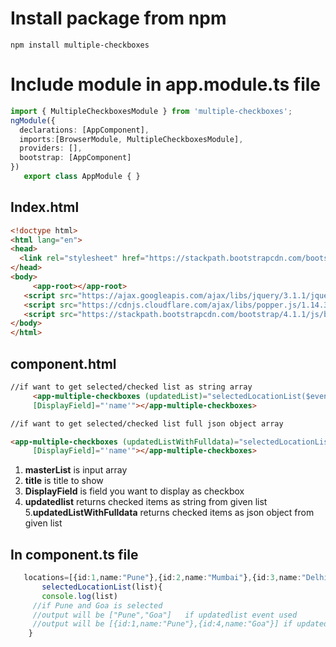 # Install package from npm
 
 	npm install multiple-checkboxes
# Include  module in app.module.ts file
 
 ```TypeScript
import { MultipleCheckboxesModule } from 'multiple-checkboxes';
ngModule({
   declarations: [AppComponent],
   imports:[BrowserModule, MultipleCheckboxesModule],
   providers: [],
   bootstrap: [AppComponent]
})
	export class AppModule { }
```
## Index.html
```HTML
<!doctype html>
<html lang="en">
<head>
  <link rel="stylesheet" href="https://stackpath.bootstrapcdn.com/bootstrap/4.1.1/css/bootstrap.min.css" integrity="sha384-WskhaSGFgHYWDcbwN70/dfYBj47jz9qbsMId/iRN3ewGhXQFZCSftd1LZCfmhktB" crossorigin="anonymous">
</head>
<body>
 	 <app-root></app-root>
   <script src="https://ajax.googleapis.com/ajax/libs/jquery/3.1.1/jquery.min.js"></script>
   <script src="https://cdnjs.cloudflare.com/ajax/libs/popper.js/1.14.3/umd/popper.min.js" integrity="sha384-ZMP7rVo3mIykV+2+9J3UJ46jBk0WLaUAdn689aCwoqbBJiSnjAK/l8WvCWPIPm49" crossorigin="anonymous"></script>
   <script src="https://stackpath.bootstrapcdn.com/bootstrap/4.1.1/js/bootstrap.min.js" integrity="sha384-smHYKdLADwkXOn1EmN1qk/HfnUcbVRZyYmZ4qpPea6sjB/pTJ0euyQp0Mk8ck+5T" crossorigin="anonymous"></script>
</body>
</html>
```

## component.html 
```HTML
//if want to get selected/checked list as string array
	 <app-multiple-checkboxes (updatedList)="selectedLocationList($event)" [masterList]="locations" [title]="'Locations'"
 	 [DisplayField]="'name'"></app-multiple-checkboxes>

//if want to get selected/checked list full json object array

<app-multiple-checkboxes (updatedListWithFulldata)="selectedLocationList($event)" [masterList]="locations" [title]="'Locations'"
 	 [DisplayField]="'name'"></app-multiple-checkboxes>

```  
1. **masterList** is input array
2. **title** is title to show 
3. **DisplayField** is field you want to display as checkbox 
4. **updatedlist** returns checked items as string from given list
5.**updatedListWithFulldata** returns checked items as json object from given list
  
 ## In component.ts file 
 ```TypeScript
 	locations=[{id:1,name:"Pune"},{id:2,name:"Mumbai"},{id:3,name:"Delhi"},{id:4,name:"Goa"}];
    	selectedLocationList(list){
    	console.log(list)
      //if Pune and Goa is selected
      //output will be ["Pune","Goa"]   if updatedlist event used
      //output will be [{id:1,name:"Pune"},{id:4,name:"Goa"}] if updatedListWithFulldata event used
   	 }
  ```
  
  
